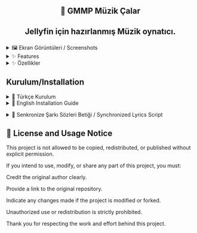 
## <p align="center"> 🎵 GMMP Müzik Çalar </p>

## <p align="center"> Jellyfin için hazırlanmış Müzik oynatıcı. </p>


<details>
<summary>🖼️ Ekran Görüntüleri / Screenshots </summary>

<details>

<summary> :computer: Desktop / Masaüstü </summary>

<p align="center">

  <img src="https://github.com/user-attachments/assets/589797b2-0da5-45ae-ad9c-c9879e6c9161" alt="d2-light"/>

  <img src="https://github.com/user-attachments/assets/3ebc9004-6dab-4a7a-b727-1a95eb9b1c71" alt="d2-dark" width="250" />

  <img src="https://github.com/user-attachments/assets/33d80ffd-5051-446d-aecd-df785bc4c46d" width="250"/>

  <img src="https://github.com/user-attachments/assets/ea7a065b-eaa9-47c7-9cfa-d3cf25683a18" alt="d1-dark" width="250" />
</p> </details>

<details>

<summary> 📱 Mobile / Mobil </summary>

<p align="center">
  <img src="https://github.com/user-attachments/assets/d426c499-863d-4294-9797-b7dbb5cb0a69" alt="m2-light" width="250" />

  <img src="https://github.com/user-attachments/assets/8839ece2-9d27-49c4-adbd-fb84b6536466" alt="m2-dark" width="250" />

  <img src="https://github.com/user-attachments/assets/19a29f8c-d758-42f7-9abc-37908805fda0" alt="m1-light" width="250" />

  <img src="https://github.com/user-attachments/assets/d684c9c8-9a87-4cf6-b401-ad59d96f3d43" alt="m1-dark" width="250" />
</p>

:framed_picture: Mobile Full Screen / Mobil Tam Ekran

<img src="https://github.com/user-attachments/assets/c8f67004-3bc6-4a58-8539-2af6481c1403" alt="fullscreen-light" width="250" />

<img src="https://github.com/user-attachments/assets/027eae6b-6dd5-4dfd-a472-2e4e46772550" alt="fullscreen-dark" width="250" />


</details>



</details>

 </details>

<details>
<summary> ✨ Features </summary>
  
- User-friendly interface
- Easy access
- ID3 tag integration (track, lyrics, and other metadata are displayed using ID3 tags)
- Random playlist generation
- Save randomly generated playlists
- Refresh button to regenerate playlists
- Ability to select existing playlists on Jellyfin
- Set the number of items in the playlist</details>


<details>
<summary> ✨ Özellikler </summary>

- Kullanıcı dostu arayüz
- Kolay erişim
- id3tags entegrasyon ( parça, şarkı sözü ve diğer bilgiler id3tags entagrasyonu ile yazdırılır )
- Rastgele liste oluşturma
- Rastgele oluşturulan listeyi kaydetme
- Yenileme butonu ile rastgele listeyi yenileme
- Jellyfin üzerinde bulunan oynatma listelerini seçebilme
- Liste öğe sayısı belirleme </details>
  
## Kurulum/Installation
<details>
<summary> 🚀 Türkçe Kurulum </summary>

### ⚠️ Önemli Notlar

Not: Bu oynatıcı Jellyfin Media Slider (JMS) ile tamamen entegredir. Zaten JMS kullanıyorsanız, çakışmaları veya yinelenen işlevleri önlemek için bunu yüklemeyin.

### Windows için

İndirdiğiniz sıkıştırılmış klasörü herhangi boş bir klasöre çıkarıp ``` install.bat ``` betiğini yönetici olarak çalıştırın.

### Yüklemeyi Kaldırma

``` uninstall.bat ``` betiğini yönetici olarak çalıştırın.


### Linux için

``` git clone https://github.com/G-grbz/Jellyfin-GMMP ```

``` cd Jellyfin-GMMP ```

### Kurulum scriptini çalıştırın:

``` sudo chmod +x install.sh && sudo ./install.sh ```

### Tarayıcı çerezlerini temizleyin.

### Yüklemeyi Kaldırma

``` sudo chmod +x /usr/share/jellyfin/web/GMMP/uninstall.sh && sudo sh /usr/share/jellyfin/web/GMMP/uninstall.sh ```
</details>

<details>
<summary> 🚀 English Installation Guide </summary>

 ### ⚠️ Important Notes

Note: This player is fully integrated with Jellyfin Media Slider (JMS).
If you are already using JMS, do not install this separately to avoid conflicts or duplicate functionality.

### For Windows
  
Extract the downloaded archive to any folder and run the ``` install.bat ``` script as Administrator.

### Uninstallation

Run the ``` uninstall.bat ``` script as Administrator.

### For Linux

```git clone https://github.com/G-grbz/Jellyfin-GMMP ```

``` cd Jellyfin-GMMP ```

### Run the installation script:

``` sudo chmod +x install.sh && sudo ./install.sh ```

### Uninstallation

``` sudo chmod +x /usr/share/jellyfin/web/GMMP/uninstall.sh && sudo sh /usr/share/jellyfin/web/GMMP/uninstall.sh ``` </details>


<details>
<summary> 🚀 Senkronize Şarkı Sözleri Betiği / Synchronized Lyrics Script </summary>

### Türkçe

lrclib.net üzerinden şarkı sözlerini çekebilen bir betik ekledim(lrclib.sh). Bu betik eklentiden bağımsız olarak çalışmaktadır. (Linux)

betiği çalıştırmak için gerekli bağımlılıklar: ```curl, jq, find```

mevcut şarkı isim formatınız ``` "'ad soyad' -  'parça adı'" ``` şekilde olmalıdır örn.: ```Ali Kınık - Ali Ayşeyi Seviyor```

Betiği çalıştırmak için gerekli izinleri verin ve 

``` sh lrclib.sh /Müzik/Dosya/Yolu ``` komutunu çalıştırın alt klasörler dahil arayarak eşleşen şarkı sözlerini indirecektir. ( Öncelik Senkronize şarkı sözleri mevcut değil ise normal) 

Mevcut şarkı sözlerinizin üzerine yazmak isterseniz, komut sonuna ```--overwrite``` ekleyin yani ```sh lrclib.sh /Müzik/Dosya/Yolu --overwrite```

dosya yolunuz boşluk içeriyor ise ```""``` içerisine alın yani ```sh lrclib.sh "/Müzik/Dosya/Müzik Yolu" --overwrite``` (formatlar mp3 ve flac olmalıdır)

### English

A standalone script has been added to fetch synchronized lyrics from lrclib.net. This script operates independently of the plugin and is designed for Linux systems.

Requirements:
To run the script, make sure the following dependencies are installed: curl, jq, and find

Track Filename Format:
Your audio files should follow the naming convention:
```'artist name' - 'track title'```
For example: ```Ali Kınık - Ali Ayşeyi Seviyor```

Usage:
Grant the necessary execution permissions to the script.

Run the command:

```sh lrclib.sh /Path/To/Your/Music/Directory```

This will recursively search all subdirectories and download matching lyrics.
It prioritizes synchronized lyrics, and falls back to regular lyrics if none are available.

To overwrite existing lyrics files, append the --overwrite flag:

```sh lrclib.sh /Path/To/Your/Music/Directory --overwrite```

If your file path contains spaces, enclose it in double quotes, e.g., sh lrclib.sh "/Path/To/Your/Music Path" --overwrite (Supported formats: mp3 and flac)

</details>

## 📄 License and Usage Notice
This project is not allowed to be copied, redistributed, or published without explicit permission.

If you intend to use, modify, or share any part of this project, you must:

Credit the original author clearly.

Provide a link to the original repository.

Indicate any changes made if the project is modified or forked.

Unauthorized use or redistribution is strictly prohibited.

Thank you for respecting the work and effort behind this project.
